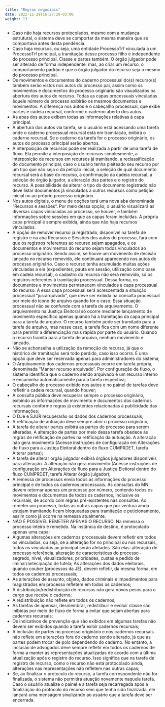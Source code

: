 ```yaml
---
title: "Regras negociais"
date: 2022-11-29T16:27:29-03:00
weight: 13
---
```


+ Caso não haja recursos protocolados, mesmo com a mudança estrutural, o sistema deve se comportar da mesma maneira que se comportava antes desta pendência. 
+ Caso haja recursos, ou seja, uma entidade ProcessoTrf vinculada a um ProcessoTrf principal, a tramitação desse processo filho é independente do processo principal. Classe e partes também. O órgão julgador pode ser alterado de forma independente, mas, ao criar um recurso, o comportamento padrão é que o órgão julgador do recurso seja o mesmo do processo principal.
+ Os movimentos e documentos do caderno processual do(s) recurso(s) também serão vistos nos autos do processo pai, assim como os movimentos e documentos do processo originário são visualizados na abertura dos autos do recurso. Todas as capas processuais vinculadas àquele número de processo exibirão os mesmos documentos e movimentos. A diferença nos autos é o cabeçalho processual, que exibe partes e cadeia recursal, conforme o caderno aberto dos autos.
+ As abas dos autos exibem todas as informações relativas à capa principal.
+ A abertura dos autos via tarefa, se o usuário está acessando uma tarefa onde o caderno processual recursal está em tramitação, exibirá o caderno recursal. Se o caderno da tarefa for o processo originário, os autos do processo principal serão abertos.
+ A interposição de recursos pode ser realizada a partir de uma tarefa de fluxo. Ela permite a interposição de recursos simplesmente, a interposição de recursos em recursos já tramitando, a reclassificação do documento principal, caso o usuário tenha pleiteado seu recurso por um tipo que não seja o da petição inicial, a seleção de qual documento recursal será a base do recurso, a confirmação da cadeia recursal, a seleção de órgão julgador, a alteração das partes e o registro do recurso. A possibilidade de alterar o tipo do documento registrado não deve listar documentos já vinculados a outros recursos como petição inicial ou ao próprio processo originário.
+ Nos autos digitais, o menu de opções terá uma nova aba denominada “Recursos e sessões”. Por meio dessa opção, o usuário visualizará as diversas capas vinculadas ao processo, se houver, e também informações sobre sessões em que as capas foram incluídas. A própria capa principal é sempre exibida, ainda que não haja recursos vinculados. 
+ A opção de remover recurso já registrado, disponível na tarefa de registro e na aba Recursos e Sessões dos autos do processo, fará com que os registros referentes ao recurso sejam apagados, e os documentos e movimentos do recurso sejam todos vinculados ao processo originário. Sendo assim, se houve um movimento de decisão lançado no recurso removido, ele continuará aparecendo nos autos do processo originário. Caso o recurso tenha acumulado muitas ações vinculadas a ele (expedientes, pauta em sessão, utilização como base em cadeia recursal), o cadastro do recurso não será removido, só os registros referentes à tramitação processual. Dessa forma, os documentos e movimentos permanecem vinculados à capa processual do recurso. À essa capa processual será acrescentada a situação processual “jus:arquivado”, que deve ser exibida na consulta processual por meio do ícone de arquivo quando for o caso. Essa situação processual não se confunde com a tarefa de arquivamento. O arquivamento na Justiça Eleitoral só ocorre mediante lançamento de movimento específico apenas quando há a tramitação da capa principal para a tarefa de arquivo. O recurso também pode ser tramitado para a tarefa de arquivo, mas nesse caso, a tarefa fica com um nome diferente para permitir a diferenciação mais rápida por parte do usuário. Quando o recurso tramita para a tarefa de arquivo, nenhum movimento é lançado.
+ Não se achonselha a utilização da remoção do recurso, já que o histórico de tramitação será todo perdido, caso isso ocorra. É uma opção que deve ser reservada apenas para administradores do sistema;
+ O Arquivamento dos cadernos processuais ocorre em tarefa própria, denominada “Manter recurso arquivado”. Por configuração de fluxo, o sistema identifica que o caderno sendo arquivado é um recurso interno e encaminha automaticamente para a tarefa respectiva; 
+ O cabeçalho do processo exibido nos autos e no painel de tarefas deve refletir a cadeia recursal, quando houver;
+ A consulta pública deve recuperar sempre o processo originário, exibindo as informações de movimento e documentos dos cadernos recursais conforme regras já existentes relacionadas à publicidade das informações;
+ O DJe e SJUR recuperarão os dados dos cadernos processuais;
+ A retificação de autuação deve sempre abrir o processo originário;
+ A tarefa de alterar partes exibirá as partes do processo para serem alteradas. A alteração de partes por meio dessa tarefa obedece às regras de retificação de partes na retificação da autuação. A alteração não gera movimento (Acesse instruções de configuração em Alterações de fluxo para a Justiça Eleitoral dentro do fluxo CUMPRDET, tarefa Alterar partes);
+ A tarefa de alterar órgão julgador exibirá órgãos julgadores disponíveis para alteração. A alteração não gera movimento (Acesse instruções de configuração em Alterações de fluxo para a Justiça Eleitoral dentro do fluxo CUMPRDET, tarefa Alterar órgão julgador);
+ A remessa de processos envia todos as informações do processo principal e de todos os cadernos processuais. As consultas do MNI devem retornar apenas um processo por número, contendo todos os movimentos e documentos de todos os cadernos, inclusive os recursais, de acordo com regras pré-existentes nas consultas. Ao remeter um processo, todas as outras capas que por ventura ainda estejam tramitando ficam bloqueadas para tramitação e peticionamento, assim como já ocorre na remessa atualmente.
+ NÃO É POSSÍVEL REMETER APENAS O RECURSO. Na remessa o processo inteiro é remetido. Na instância de destino, é protocolado apenas uma capa;
+ Algumas alterações em cadernos processuais devem refletir em todos os vinculados, ou seja, se a alteração for no principal ou nos recursais, todos os vinculados ao principal serão afetados. São elas: alteração de processo referência, alteração de características do processo - segredo, nível, visualizadores, prioridades, custas e pedido de liminar/antecipação de tutela; As alterações dos dados eleitorais, quando couber (processos da JE), devem refletir, da mesma forma, em todos os cadernos processuais;
+ As alterações de assunto, objeto, dados criminais e impedimentos para magistrados em processo refletem em todos os cadernos;
+ A distribuição/redistribuição de recursos não gera novos pesos para o cargo que recebe o caderno;
+ A redistribuição não reflete em todos os cadernos;
+ As tarefas de apensar, desmembrar, redistribuir e evoluir classe são inibidas por meio de fluxo de forma a evitar que sejam abertas para cadernos recursais; 
+ Os indicativos de prevenção que são exibidos em algumas tarefas não devem ser exibidos quando a tarefa exibir cadernos recursais;
+ A inclusão de partes no processo originário e nos cadernos recursais não reflete em alterações fora do caderno sendo alterado, já que as partes podem trocar de polo dependendo do caderno. No entanto, a inclusão de advogados deve sempre refletir em todos os cadernos de forma a manter as representações atualizadas de acordo com a última atualização após o registro do recurso. Isso significa que na tarefa de registro de recurso, como o recurso não está protocolado ainda, alterações nas representações não refletem nas outras capas;
+ Se, ao finalizar o protocolo do recurso, a tarefa correspondente não for finalizada, o sistema não permitirá atuação novamente naquela tarefa. Caso o usuário atualize o painel e a tarefa seja recarregada após a finalização do protocolo do recurso sem que tenha sido finalizada, ele lançará uma mensagem sinalizando ao usuário que a tarefa deve ser encerrada.
